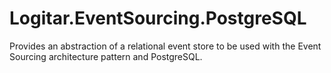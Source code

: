 # Logitar.EventSourcing.PostgreSQL

Provides an abstraction of a relational event store to be used with the Event Sourcing architecture
pattern and PostgreSQL.
